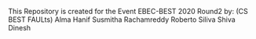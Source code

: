 This Repository is created for the Event EBEC-BEST 2020 Round2 
by: 
(CS BEST FAULts)
Alma Hanif
Susmitha Rachamreddy
Roberto Siliva
Shiva Dinesh
